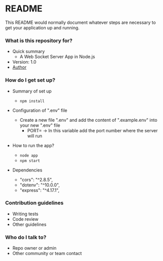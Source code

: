 # README #

This README would normally document whatever steps are necessary to get your application up and running.

### What is this repository for? ###

* Quick summary
    * A Web Socket Server App in Node.js
* Version: 1.0
* [Author](https://www.linkedin.com/in/felipenavaslederhos)

### How do I get set up? ###

* Summary of set up
    * ```npm install```
* Configuration of ".env" file
    * Create a new file ".env" and add the content of ".example.env" into your new ".env" file
        * PORT= -> In this variable add the port number where the server will run                   

* How to run the app?
    * ```node app```
    * ```npm start```
* Dependencies
    * "cors": "^2.8.5",
    * "dotenv": "^10.0.0",
    * "express": "^4.17.1",

### Contribution guidelines ###

* Writing tests
* Code review
* Other guidelines

### Who do I talk to? ###

* Repo owner or admin
* Other community or team contact